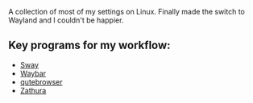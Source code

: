A collection of most of my settings on Linux. Finally made the switch to Wayland and I couldn't be happier.
 
## Key programs for my workflow:
- [Sway](https://github.com/swaywm/sway)
- [Waybar](https://github.com/Alexays/Waybar/)
- [qutebrowser](https://github.com/qutebrowser/qutebrowser)
- [Zathura](https://github.com/pwmt/zathura)
